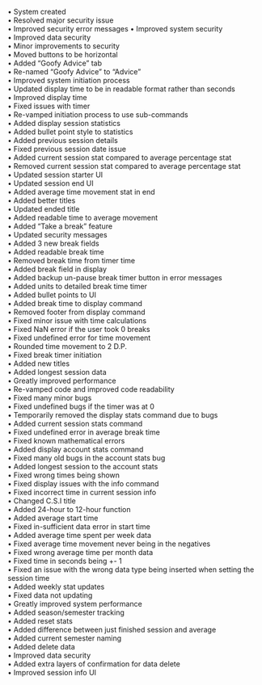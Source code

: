 •	System created <br>
•	Resolved major security issue  <br>
•	Improved security error messages
•	Improved system security  <br>
•	Improved data security  <br>
•	Minor improvements to security <br>
•	Moved buttons to be horizontal <br>
•	Added “Goofy Advice” tab <br>
•	Re-named “Goofy Advice” to “Advice” <br>
•	Improved system initiation process  <br>
•	Updated display time to be in readable format rather than seconds <br>
•	Improved display time <br>
•	Fixed issues with timer <br>
•	Re-vamped initiation process to use sub-commands <br>
•	Added display session statistics <br>
•	Added bullet point style to statistics  <br>
•	Added previous session details <br>
•	Fixed previous session date issue <br>
•	Added current session stat compared to average percentage stat <br>
•	Removed current session stat compared to average percentage stat <br>
•	Updated session starter UI <br>
•	Updated session end UI <br>
•	Added average time movement stat in end <br>
•	Added better titles <br>
•	Updated ended title <br>
•	Added readable time to average movement <br>
•	Added “Take a break” feature <br>
•	Updated security messages <br>
•	Added 3 new break fields <br>
•	Added readable break time <br>
•	Removed break time from timer time  <br>
•	Added break field in display  <br>
•	Added backup un-pause break timer button in error messages <br>
•	Added units to detailed break time timer <br>
•	Added bullet points to UI <br>
•	Added break time to display command <br>
•	Removed footer from display command <br>
•	Fixed minor issue with time calculations  <br>
•	Fixed NaN error if the user took 0 breaks <br>
•	Fixed undefined error for time movement <br>
•	Rounded time movement to 2 D.P. <br>
•	Fixed break timer initiation  <br>
•	Added new titles <br>
•	Added longest session data <br>
•	Greatly improved performance <br>
•	Re-vamped code and improved code readability <br>
•	Fixed many minor bugs <br>
•	Fixed undefined bugs if the timer was at 0 <br>
•	Temporarily removed the display stats command due to bugs <br>
•	Added current session stats command <br>
•	Fixed undefined error in average break time <br>
•	Fixed known mathematical errors  <br>
•	Added display account stats command <br>
•	Fixed many old bugs in the account stats bug <br>
•	Added longest session to the account stats <br>
•	Fixed wrong times being shown <br>
•	Fixed display issues with the info command <br>
•	Fixed incorrect time in current session info <br>
•	Changed C.S.I title <br>
•	Added 24-hour to 12-hour function <br>
•	Added average start time <br>
•	Fixed in-sufficient data error in start time <br>
•	Added average time spent per week data <br>
•	Fixed average time movement never being in the negatives <br>
• Fixed wrong average time per month data <br>
• Fixed time in seconds being +- 1 <br>
• Fixed an issue with the wrong data type being inserted when setting the session time <br>
• Added weekly stat updates <br>
• Fixed data not updating <br>
• Greatly improved system performance <br>
• Added season/semester tracking <br>
• Added reset stats <br>
• Added difference between just finished session and average <br>
• Added current semester naming <br>
• Added delete data <br>
• Improved data security <br>
• Added extra layers of confirmation for data delete <br>
• Improved session info UI <br>
